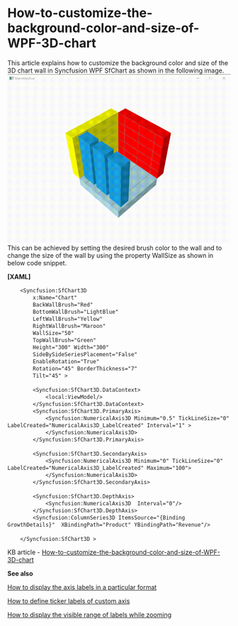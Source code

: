 # How-to-customize-the-background-color-and-size-of-WPF-3D-chart
This article explains how to customize the background color and size of the 3D chart wall in Syncfusion WPF SfChart as shown in the following image.
![](Output.gif)
This can be achieved by setting the desired brush color to the wall and to change the size of the wall by using the property WallSize as shown in below code snippet.

**[XAML]**

```
    <Syncfusion:SfChart3D 
        x:Name="Chart" 
        BackWallBrush="Red"
        BottomWallBrush="LightBlue"
        LeftWallBrush="Yellow"
        RightWallBrush="Maroon"
        WallSize="50"
        TopWallBrush="Green" 
        Height="300" Width="300"
        SideBySideSeriesPlacement="False" 
        EnableRotation="True" 
        Rotation="45" BorderThickness="7"
        Tilt="45" >

        <Syncfusion:SfChart3D.DataContext>
            <local:ViewModel/>
        </Syncfusion:SfChart3D.DataContext>
        <Syncfusion:SfChart3D.PrimaryAxis>
            <Syncfusion:NumericalAxis3D Minimum="0.5" TickLineSize="0" LabelCreated="NumericalAxis3D_LabelCreated" Interval="1" >
            </Syncfusion:NumericalAxis3D>
        </Syncfusion:SfChart3D.PrimaryAxis>

        <Syncfusion:SfChart3D.SecondaryAxis>
            <Syncfusion:NumericalAxis3D Minimum="0" TickLineSize="0" LabelCreated="NumericalAxis3D_LabelCreated" Maximum="100">
            </Syncfusion:NumericalAxis3D>
        </Syncfusion:SfChart3D.SecondaryAxis>

        <Syncfusion:SfChart3D.DepthAxis>
            <Syncfusion:NumericalAxis3D  Interval="0"/>
        </Syncfusion:SfChart3D.DepthAxis>
        <Syncfusion:ColumnSeries3D ItemsSource="{Binding GrowthDetails}"  XBindingPath="Product" YBindingPath="Revenue"/>

    </Syncfusion:SfChart3D >
```

KB article - [How-to-customize-the-background-color-and-size-of-WPF-3D-chart](https://www.syncfusion.com/kb/11885/how-to-customize-the-wall-of-wpf-3d-charts)

**See also**

[How to display the axis labels in a particular format](https://www.syncfusion.com/kb/3318/how-to-display-the-axis-labels-in-a-particular-format)

[How to define ticker labels of custom axis](https://www.syncfusion.com/kb/2588/how-to-define-ticker-labels-of-custom-axis)

[How to display the visible range of labels while zooming](https://www.syncfusion.com/kb/2712/how-to-display-the-visible-range-of-labels-while-zooming)


